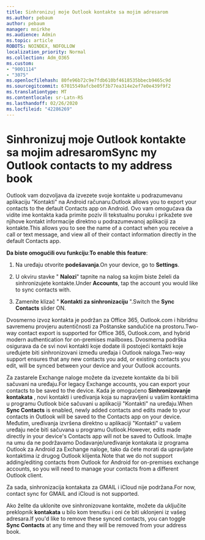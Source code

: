 ```yaml
---
title: Sinhronizuj moje Outlook kontakte sa mojim adresarom
ms.author: pebaum
author: pebaum
manager: mnirkhe
ms.audience: Admin
ms.topic: article
ROBOTS: NOINDEX, NOFOLLOW
localization_priority: Normal
ms.collection: Adm_O365
ms.custom:
- "9001114"
- "3075"
ms.openlocfilehash: 80fe96b72c9e7fdb610bf4618535bbecb9465c9d
ms.sourcegitcommit: 67015549afcbe05f3b77ea314e2ef7e0e439f9f2
ms.translationtype: MT
ms.contentlocale: sr-Latn-RS
ms.lasthandoff: 02/26/2020
ms.locfileid: "42286269"
---
```

# <a name="sync-my-outlook-contacts-to-my-address-book"></a><span data-ttu-id="eaefb-102">Sinhronizuj moje Outlook kontakte sa mojim adresarom</span><span class="sxs-lookup"><span data-stu-id="eaefb-102">Sync my Outlook contacts to my address book</span></span>

<span data-ttu-id="eaefb-103">Outlook vam dozvoljava da izvezete svoje kontakte u podrazumevanu aplikaciju "Kontakti" na Android računaru.</span><span class="sxs-lookup"><span data-stu-id="eaefb-103">Outlook allows you to export your contacts to the default Contacts app on Android.</span></span> <span data-ttu-id="eaefb-104">Ovo vam omogućava da vidite ime kontakta kada primite poziv ili tekstualnu poruku i prikažete sve njihove kontakt informacije direktno u podrazumevanoj aplikaciji za kontakte.</span><span class="sxs-lookup"><span data-stu-id="eaefb-104">This allows you to see the name of a contact when you receive a call or text message, and view all of their contact information directly in the default Contacts app.</span></span>
 
<span data-ttu-id="eaefb-105">**Da biste omogućili ovu funkciju**:</span><span class="sxs-lookup"><span data-stu-id="eaefb-105">**To enable this feature**:</span></span>
 
1. <span data-ttu-id="eaefb-106">Na uređaju otvorite **podešavanja**.</span><span class="sxs-lookup"><span data-stu-id="eaefb-106">On your device, go to **Settings**.</span></span>

2. <span data-ttu-id="eaefb-107">U okviru stavke " **Nalozi**" tapnite na nalog sa kojim biste želeli da sinhronizujete kontakte.</span><span class="sxs-lookup"><span data-stu-id="eaefb-107">Under **Accounts**, tap the account you would like to sync contacts with.</span></span>

3. <span data-ttu-id="eaefb-108">Zamenite klizač " **Kontakti za sinhronizaciju** ".</span><span class="sxs-lookup"><span data-stu-id="eaefb-108">Switch the **Sync Contacts** slider ON.</span></span>
 
<span data-ttu-id="eaefb-109">Dvosmerno izvoz kontakta je podržan za Office 365, Outlook.com i hibridnu savremenu provjeru autentičnosti za Poštanske sandučiće na prostoru.</span><span class="sxs-lookup"><span data-stu-id="eaefb-109">Two-way contact export is supported for Office 365, Outlook.com, and hybrid modern authentication for on-premises mailboxes.</span></span> <span data-ttu-id="eaefb-110">Dvosmerna podrška osigurava da će svi novi kontakti koje dodate ili postojeći kontakti koje uređujete biti sinhronizovani između uređaja i Outlook naloga.</span><span class="sxs-lookup"><span data-stu-id="eaefb-110">Two-way support ensures that any new contacts you add, or existing contacts you edit, will be synced between your device and your Outlook accounts.</span></span>
 
<span data-ttu-id="eaefb-111">Za zastarele Exchange naloge možete da izvezete kontakte da bi bili sačuvani na uređaju.</span><span class="sxs-lookup"><span data-stu-id="eaefb-111">For legacy Exchange accounts, you can export your contacts to be saved to the device.</span></span> <span data-ttu-id="eaefb-112">Kada je omogućeno **Sinhronizovanje kontakata** , novi kontakti i uređivanja koja su napravljeni u vašim kontaktima u programu Outlook biće sačuvani u aplikaciji "Kontakti" na uređaju.</span><span class="sxs-lookup"><span data-stu-id="eaefb-112">When **Sync Contacts** is enabled, newly added contacts and edits made to your contacts in Outlook will be saved to the Contacts app on your device.</span></span> <span data-ttu-id="eaefb-113">Međutim, uređivanja izvršena direktno u aplikaciji "Kontakti" u vašem uređaju neće biti sačuvana u programu Outlook.</span><span class="sxs-lookup"><span data-stu-id="eaefb-113">However, edits made directly in your device's Contacts app will not be saved to Outlook.</span></span> <span data-ttu-id="eaefb-114">Imajte na umu da ne podržavamo Dodavanje/uređivanje kontakata iz programa Outlook za Android za Exchange naloge, tako da ćete morati da upravljate kontaktima iz drugog Outlook klijenta.</span><span class="sxs-lookup"><span data-stu-id="eaefb-114">Note that we do not support adding/editing contacts from Outlook for Android for on-premises exchange accounts, so you will need to manage your contacts from a different Outlook client.</span></span>
 
<span data-ttu-id="eaefb-115">Za sada, sinhronizacija kontakata za GMAIL i iCloud nije podržana.</span><span class="sxs-lookup"><span data-stu-id="eaefb-115">For now, contact sync for GMAIL and iCloud is not supported.</span></span>
 
<span data-ttu-id="eaefb-116">Ako želite da uklonite ove sinhronizovane kontakte, možete da uključite preklopnik **kontakata** u bilo kom trenutku i oni će biti uklonjeni iz vašeg adresara.</span><span class="sxs-lookup"><span data-stu-id="eaefb-116">If you'd like to remove these synced contacts, you can toggle **Sync Contacts** at any time and they will be removed from your address book.</span></span>

